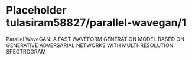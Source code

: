 # Placeholder tulasiram58827/parallel-wavegan/1
Parallel WaveGAN: A FAST WAVEFORM GENERATION MODEL BASED ON GENERATIVE ADVERSARIAL NETWORKS WITH MULTI-RESOLUTION SPECTROGRAM

<!-- dataset: ljspeech -->
<!-- module-type: audio-speech-synthesis -->
<!-- task: audio-speech-synthesis -->
<!-- network-architecture: other -->
<!-- fine-tunable: false -->
<!-- license: Apache-2.0 -->
